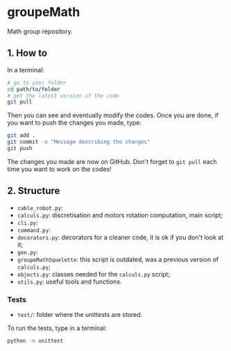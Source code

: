 # groupeMath

Math group repository.

## 1. How to

In a terminal:
```bash
# go to your folder
cd path/to/folder
# get the latest version of the code
git pull
```
Then you can see and eventually modify the codes.
Once you are done, if you want to push the changes you made, type:
```bash
git add .
git commit -m "Message describing the changes"
git push
```
The changes you made are now on GitHub.
Don't forget to `git pull` each time you want to work on the codes!

## 2. Structure

- `cable_robot.py`:
- `calculs.py`: discretisation and motors rotation computation, main script;
- `cli.py`:
- `command.py`:
- `decorators.py`: decorators for a cleaner code, it is ok if you don't look at it;
- `gen.py`:
- `groupeMathSquelette`: this script is outdated, was a previous version of `calculs.py`;
- `objects.py`: classes needed for the `calculs.py` script;
- `utils.py`: useful tools and functions.

### Tests

- `test/`: folder where the unittests are stored.

To run the tests, type in a terminal:
```bash
python -m unittest
```
